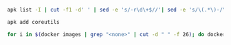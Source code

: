 ```bash
apk list -I | cut -f1 -d' ' | sed -e 's/-r\d\+$//'| sed -e 's/\(.*\)-/\1 /'
```

```bash
apk add coreutils
```

```bash
for i in $(docker images | grep "<none>" | cut -d " " -f 26); do docker rmi $i; done
```
